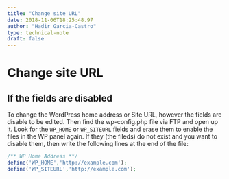 ```yaml
---
title: "Change site URL"
date: 2018-11-06T18:25:48.97
author: "Hadir Garcia-Castro"
type: technical-note
draft: false
---
```

# Change site URL

## If the fields are disabled

To change the WordPress home address or Site URL, however the fields are disable to be edited. Then find the wp-config.php file via FTP and open up it. Look for the `WP_HOME` or `WP_SITEURL` fields and erase them to enable the files in the WP panel again.
If they (the fileds) do not exist and you want to disable them, then write the following lines at the end of the file:

``` php
/** WP Home Address **/
define('WP_HOME','http://example.com');
define('WP_SITEURL','http://example.com');
```
